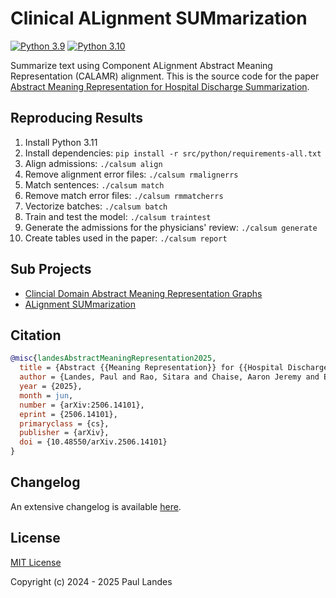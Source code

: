 # Clinical ALignment SUMmarization

[![Python 3.9][python39-badge]][python39-link]
[![Python 3.10][python310-badge]][python310-link]

Summarize text using Component ALignment Abstract Meaning Representation
(CALAMR) alignment.  This is the source code for the paper [Abstract Meaning
Representation for Hospital Discharge Summarization].


## Reproducing Results

1. Install Python 3.11
1. Install dependencies: `pip install -r src/python/requirements-all.txt`
1. Align admissions: `./calsum align`
1. Remove alignment error files: `./calsum rmalignerrs`
1. Match sentences: `./calsum match`
1. Remove match error files: `./calsum rmmatcherrs`
1. Vectorize batches: `./calsum batch`
1. Train and test the model: `./calsum traintest`
1. Generate the admissions for the physicians' review: `./calsum generate`
1. Create tables used in the paper: `./calsum report`


## Sub Projects

* [Clincial Domain Abstract Meaning Representation Graphs](https://github.com/plandes/clinicamr)
* [ALignment SUMmarization](https://github.com/plandes/alsum)

## Citation

```bibtex
@misc{landesAbstractMeaningRepresentation2025,
  title = {Abstract {{Meaning Representation}} for {{Hospital Discharge Summarization}}},
  author = {Landes, Paul and Rao, Sitara and Chaise, Aaron Jeremy and Eugenio, Barbara Di},
  year = {2025},
  month = jun,
  number = {arXiv:2506.14101},
  eprint = {2506.14101},
  primaryclass = {cs},
  publisher = {arXiv},
  doi = {10.48550/arXiv.2506.14101}
}
```


## Changelog

An extensive changelog is available [here](CHANGELOG.md).


## License

[MIT License](LICENSE.md)

Copyright (c) 2024 - 2025 Paul Landes


<!-- links -->
[python39-badge]: https://img.shields.io/badge/python-3.9-blue.svg
[python39-link]: https://www.python.org/downloads/release/python-390
[python310-badge]: https://img.shields.io/badge/python-3.10-blue.svg
[python310-link]: https://www.python.org/downloads/release/python-310

[Abstract Meaning Representation for Hospital Discharge Summarization]: https://arxiv.org/pdf/2506.14101

